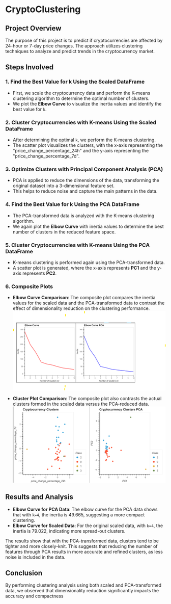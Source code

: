 # CryptoClustering

## Project Overview
The purpose of this project is to predict if cryptocurrencies are affected by 24-hour or 7-day price changes. The approach utilizes clustering techniques to analyze and predict trends in the cryptocurrency market.

## Steps Involved

### 1. Find the Best Value for k Using the Scaled DataFrame
- First, we scale the cryptocurrency data and perform the K-means clustering algorithm to determine the optimal number of clusters.
- We plot the **Elbow Curve** to visualize the inertia values and identify the best value for `k`.

### 2. Cluster Cryptocurrencies with K-means Using the Scaled DataFrame
- After determining the optimal `k`, we perform the K-means clustering.
- The scatter plot visualizes the clusters, with the x-axis representing the "price_change_percentage_24h" and the y-axis representing the "price_change_percentage_7d".

### 3. Optimize Clusters with Principal Component Analysis (PCA)
- PCA is applied to reduce the dimensions of the data, transforming the original dataset into a 3-dimensional feature set.
- This helps to reduce noise and capture the main patterns in the data.

### 4. Find the Best Value for k Using the PCA DataFrame
- The PCA-transformed data is analyzed with the K-means clustering algorithm.
- We again plot the **Elbow Curve** with inertia values to determine the best number of clusters in the reduced feature space.

### 5. Cluster Cryptocurrencies with K-means Using the PCA DataFrame
- K-means clustering is performed again using the PCA-transformed data.
- A scatter plot is generated, where the x-axis represents **PC1** and the y-axis represents **PC2**.

### 6. Composite Plots
- **Elbow Curve Comparison**: The composite plot compares the inertia values for the scaled data and the PCA-transformed data to contrast the effect of dimensionality reduction on the clustering performance.
    ![Composite Plot for Elbow Curve](images/Elbow_curve.png)

- **Cluster Plot Comparison**: The composite plot also contrasts the actual clusters formed in the scaled data versus the PCA-reduced data.
    ![Composite Plot for CryptoCurrency Clusters](images/Cluster_Plot.png)

## Results and Analysis
- **Elbow Curve for PCA Data**: The elbow curve for the PCA data shows that with `k=4`, the inertia is 49.665, suggesting a more compact clustering.
- **Elbow Curve for Scaled Data**: For the original scaled data, with `k=4`, the inertia is 79.022, indicating more spread-out clusters.

The results show that with the PCA-transformed data, clusters tend to be tighter and more closely-knit. This suggests that reducing the number of features through PCA results in more accurate and refined clusters, as less noise is included in the data.

## Conclusion
By performing clustering analysis using both scaled and PCA-transformed data, we observed that dimensionality reduction significantly impacts the accuracy and compactness
